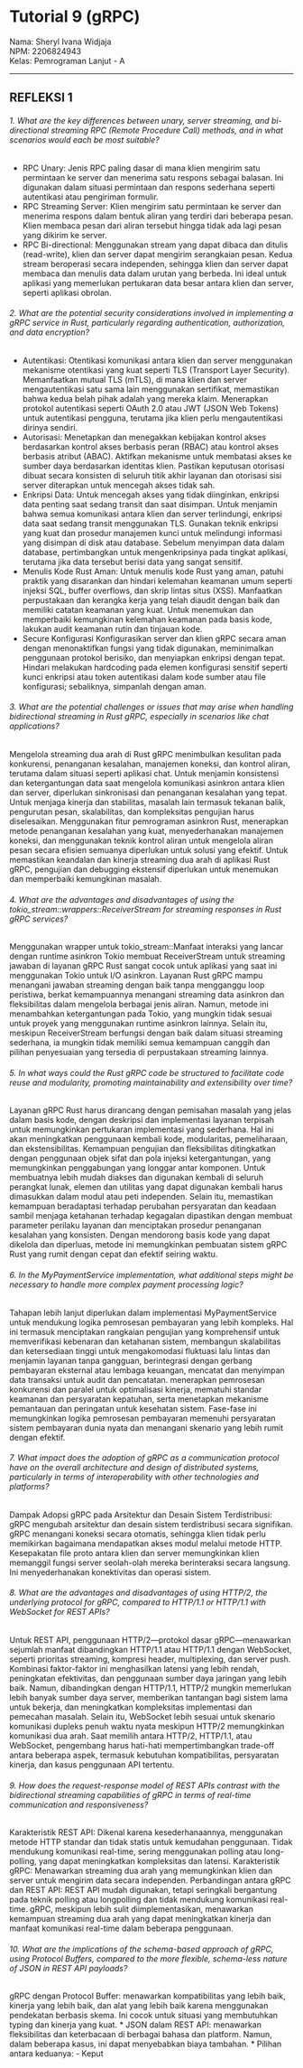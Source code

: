 # Tutorial 9 (gRPC)
Nama: Sheryl Ivana Widjaja<br>
NPM: 2206824943<br>
Kelas: Pemrograman Lanjut - A<br>

---
## REFLEKSI 1

###### 1. What are the key differences between unary, server streaming, and bi-directional streaming RPC (Remote Procedure Call) methods, and in what scenarios would each be most suitable?

* RPC Unary: Jenis RPC paling dasar di mana klien mengirim satu permintaan ke server dan menerima satu respons sebagai balasan. Ini digunakan dalam situasi permintaan dan respons sederhana seperti autentikasi atau pengiriman formulir. 
* RPC Streaming Server: Klien mengirim satu permintaan ke server dan menerima respons dalam bentuk aliran yang terdiri dari beberapa pesan. Klien membaca pesan dari aliran tersebut hingga tidak ada lagi pesan yang dikirim ke server.
* RPC Bi-directional: Menggunakan stream yang dapat dibaca dan ditulis (read-write), klien dan server dapat mengirim serangkaian pesan. Kedua stream beroperasi secara independen, sehingga klien dan server dapat membaca dan menulis data dalam urutan yang berbeda. Ini ideal untuk aplikasi yang memerlukan pertukaran data besar antara klien dan server, seperti aplikasi obrolan.

###### 2. What are the potential security considerations involved in implementing a gRPC service in Rust, particularly regarding authentication, authorization, and data encryption?
* Autentikasi: Otentikasi komunikasi antara klien dan server menggunakan mekanisme otentikasi yang kuat seperti TLS (Transport Layer Security). Memanfaatkan mutual TLS (mTLS), di mana klien dan server mengautentikasi satu sama lain menggunakan sertifikat, memastikan bahwa kedua belah pihak adalah yang mereka klaim. Menerapkan protokol autentikasi seperti OAuth 2.0 atau JWT (JSON Web Tokens) untuk autentikasi pengguna, terutama jika klien perlu mengautentikasi dirinya sendiri.
* Autorisasi: Menetapkan dan menegakkan kebijakan kontrol akses berdasarkan kontrol akses berbasis peran (RBAC) atau kontrol akses berbasis atribut (ABAC). Aktifkan mekanisme untuk membatasi akses ke sumber daya berdasarkan identitas klien.
Pastikan keputusan otorisasi dibuat secara konsisten di seluruh titik akhir layanan dan otorisasi sisi server diterapkan untuk mencegah akses tidak sah.
* Enkripsi Data: Untuk mencegah akses yang tidak diinginkan, enkripsi data penting saat sedang transit dan saat disimpan. Untuk menjamin bahwa semua komunikasi antara klien dan server terlindungi, enkripsi data saat sedang transit menggunakan TLS. Gunakan teknik enkripsi yang kuat dan prosedur manajemen kunci untuk melindungi informasi yang disimpan di disk atau database. Sebelum menyimpan data dalam database, pertimbangkan untuk mengenkripsinya pada tingkat aplikasi, terutama jika data tersebut berisi data yang sangat sensitif.
* Menulis Kode Rust Aman: Untuk menulis kode Rust yang aman, patuhi praktik yang disarankan dan hindari kelemahan keamanan umum seperti injeksi SQL, buffer overflows, dan skrip lintas situs (XSS).
Manfaatkan perpustakaan dan kerangka kerja yang telah diaudit dengan baik dan memiliki catatan keamanan yang kuat.
Untuk menemukan dan memperbaiki kemungkinan kelemahan keamanan pada basis kode, lakukan audit keamanan rutin dan tinjauan kode.
* Secure Konfigurasi
Konfigurasikan server dan klien gRPC secara aman dengan menonaktifkan fungsi yang tidak digunakan, meminimalkan penggunaan protokol berisiko, dan menyiapkan enkripsi dengan tepat.
Hindari melakukan hardcoding pada elemen konfigurasi sensitif seperti kunci enkripsi atau token autentikasi dalam kode sumber atau file konfigurasi; sebaliknya, simpanlah dengan aman.

###### 3. What are the potential challenges or issues that may arise when handling bidirectional streaming in Rust gRPC, especially in scenarios like chat applications?
Mengelola streaming dua arah di Rust gRPC menimbulkan kesulitan pada konkurensi, penanganan kesalahan, manajemen koneksi, dan kontrol aliran, terutama dalam situasi seperti aplikasi chat. Untuk menjamin konsistensi dan ketergantungan data saat mengelola komunikasi asinkron antara klien dan server, diperlukan sinkronisasi dan penanganan kesalahan yang tepat. Untuk menjaga kinerja dan stabilitas, masalah lain termasuk tekanan balik, pengurutan pesan, skalabilitas, dan kompleksitas pengujian harus diselesaikan. Menggunakan fitur pemrograman asinkron Rust, menerapkan metode penanganan kesalahan yang kuat, menyederhanakan manajemen koneksi, dan menggunakan teknik kontrol aliran untuk mengelola aliran pesan secara efisien semuanya diperlukan untuk solusi yang efektif. Untuk memastikan keandalan dan kinerja streaming dua arah di aplikasi Rust gRPC, pengujian dan debugging ekstensif diperlukan untuk menemukan dan memperbaiki kemungkinan masalah.

###### 4. What are the advantages and disadvantages of using the tokio_stream::wrappers::ReceiverStream for streaming responses in Rust gRPC services?
Menggunakan wrapper untuk tokio_stream::Manfaat interaksi yang lancar dengan runtime asinkron Tokio membuat ReceiverStream untuk streaming jawaban di layanan gRPC Rust sangat cocok untuk aplikasi yang saat ini menggunakan Tokio untuk I/O asinkron. Layanan Rust gRPC mampu menangani jawaban streaming dengan baik tanpa mengganggu loop peristiwa, berkat kemampuannya menangani streaming data asinkron dan fleksibilitas dalam mengelola berbagai jenis aliran. Namun, metode ini menambahkan ketergantungan pada Tokio, yang mungkin tidak sesuai untuk proyek yang menggunakan runtime asinkron lainnya. Selain itu, meskipun ReceiverStream berfungsi dengan baik dalam situasi streaming sederhana, ia mungkin tidak memiliki semua kemampuan canggih dan pilihan penyesuaian yang tersedia di perpustakaan streaming lainnya.

###### 5. In what ways could the Rust gRPC code be structured to facilitate code reuse and modularity, promoting maintainability and extensibility over time?
Layanan gRPC Rust harus dirancang dengan pemisahan masalah yang jelas dalam basis kode, dengan deskripsi dan implementasi layanan terpisah untuk memungkinkan pertukaran implementasi yang sederhana. Hal ini akan meningkatkan penggunaan kembali kode, modularitas, pemeliharaan, dan ekstensibilitas. Kemampuan pengujian dan fleksibilitas ditingkatkan dengan penggunaan objek sifat dan pola injeksi ketergantungan, yang memungkinkan penggabungan yang longgar antar komponen. Untuk membuatnya lebih mudah diakses dan digunakan kembali di seluruh perangkat lunak, elemen dan utilitas yang dapat digunakan kembali harus dimasukkan dalam modul atau peti independen. Selain itu, memastikan kemampuan beradaptasi terhadap perubahan persyaratan dan keadaan sambil menjaga ketahanan terhadap kegagalan dipastikan dengan membuat parameter perilaku layanan dan menciptakan prosedur penanganan kesalahan yang konsisten. Dengan mendorong basis kode yang dapat dikelola dan diperluas, metode ini memungkinkan pembuatan sistem gRPC Rust yang rumit dengan cepat dan efektif seiring waktu.

###### 6. In the MyPaymentService implementation, what additional steps might be necessary to handle more complex payment processing logic?
Tahapan lebih lanjut diperlukan dalam implementasi MyPaymentService untuk mendukung logika pemrosesan pembayaran yang lebih kompleks. Hal ini termasuk menciptakan rangkaian pengujian yang komprehensif untuk memverifikasi kebenaran dan ketahanan sistem, membangun skalabilitas dan ketersediaan tinggi untuk mengakomodasi fluktuasi lalu lintas dan menjamin layanan tanpa gangguan, berintegrasi dengan gerbang pembayaran eksternal atau lembaga keuangan, mencatat dan menyimpan data transaksi untuk audit dan pencatatan. menerapkan pemrosesan konkurensi dan paralel untuk optimalisasi kinerja, mematuhi standar keamanan dan persyaratan kepatuhan, serta menetapkan mekanisme pemantauan dan peringatan untuk kesehatan sistem. Fase-fase ini memungkinkan logika pemrosesan pembayaran memenuhi persyaratan sistem pembayaran dunia nyata dan menangani skenario yang lebih rumit dengan efektif.

###### 7. What impact does the adoption of gRPC as a communication protocol have on the overall architecture and design of distributed systems, particularly in terms of interoperability with other technologies and platforms?
Dampak Adopsi gRPC pada Arsitektur dan Desain Sistem Terdistribusi: gRPC mengubah arsitektur dan desain sistem terdistribusi secara signifikan. gRPC menangani koneksi secara otomatis, sehingga klien tidak perlu memikirkan bagaimana mendapatkan akses modul melalui metode HTTP. Kesepakatan file proto antara klien dan server memungkinkan klien memanggil fungsi server seolah-olah mereka berinteraksi secara langsung. Ini menyederhanakan konektivitas dan operasi sistem.

###### 8. What are the advantages and disadvantages of using HTTP/2, the underlying protocol for gRPC, compared to HTTP/1.1 or HTTP/1.1 with WebSocket for REST APIs?
Untuk REST API, penggunaan HTTP/2—protokol dasar gRPC—menawarkan sejumlah manfaat dibandingkan HTTP/1.1 atau HTTP/1.1 dengan WebSocket, seperti prioritas streaming, kompresi header, multiplexing, dan server push. Kombinasi faktor-faktor ini menghasilkan latensi yang lebih rendah, peningkatan efektivitas, dan penggunaan sumber daya jaringan yang lebih baik. Namun, dibandingkan dengan HTTP/1.1, HTTP/2 mungkin memerlukan lebih banyak sumber daya server, memberikan tantangan bagi sistem lama untuk bekerja, dan meningkatkan kompleksitas implementasi dan pemecahan masalah. Selain itu, WebSocket lebih sesuai untuk skenario komunikasi dupleks penuh waktu nyata meskipun HTTP/2 memungkinkan komunikasi dua arah. Saat memilih antara HTTP/2, HTTP/1.1, atau WebSocket, pengembang harus hati-hati mempertimbangkan trade-off antara beberapa aspek, termasuk kebutuhan kompatibilitas, persyaratan kinerja, dan kasus penggunaan API tertentu.
###### 9. How does the request-response model of REST APIs contrast with the bidirectional streaming capabilities of gRPC in terms of real-time communication and responsiveness?
Karakteristik REST API: Dikenal karena kesederhanaannya, menggunakan metode HTTP standar dan tidak statis untuk kemudahan penggunaan. Tidak mendukung komunikasi real-time, sering menggunakan polling atau long-polling, yang dapat meningkatkan kompleksitas dan latensi. Karakteristik gRPC: Menawarkan streaming dua arah yang memungkinkan klien dan server untuk mengirim data secara independen.
Perbandingan antara gRPC dan REST API: REST API mudah digunakan, tetapi seringkali bergantung pada teknik polling atau longpolling dan tidak mendukung komunikasi real-time. gRPC, meskipun lebih sulit diimplementasikan, menawarkan kemampuan streaming dua arah yang dapat meningkatkan kinerja dan manfaat komunikasi real-time dalam beberapa penggunaan.

###### 10. What are the implications of the schema-based approach of gRPC, using Protocol Buffers, compared to the more flexible, schema-less nature of JSON in REST API payloads?
gRPC dengan Protocol Buffer: menawarkan kompatibilitas yang lebih baik, kinerja yang lebih baik, dan alat yang lebih baik karena menggunakan pendekatan berbasis skema. Ini cocok untuk situasi yang membutuhkan typing dan kinerja yang kuat. * JSON dalam REST API: menawarkan fleksibilitas dan keterbacaan di berbagai bahasa dan platform. Namun, dalam beberapa kasus, ini dapat menyebabkan biaya tambahan. * Pilihan antara keduanya: - Keput